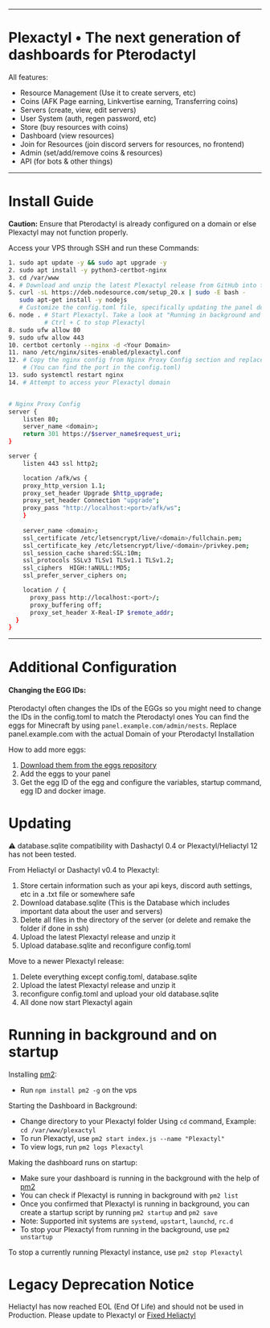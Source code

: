 <hr>

# Plexactyl • The next generation of dashboards for Pterodactyl

All features:
- Resource Management (Use it to create servers, etc)
- Coins (AFK Page earning, Linkvertise earning, Transferring coins)
- Servers (create, view, edit servers)
- User System (auth, regen password, etc)
- Store (buy resources with coins)
- Dashboard (view resources)
- Join for Resources (join discord servers for resources, no frontend)
- Admin (set/add/remove coins & resources)
- API (for bots & other things)

<hr>

# Install Guide

**Caution:** Ensure that Pterodactyl is already configured on a domain or else Plexactyl may not function properly.

Access your VPS through SSH and run these Commands:

```bash
1. sudo apt update -y && sudo apt upgrade -y
2. sudo apt install -y python3-certbot-nginx
3. cd /var/www
4. # Download and unzip the latest Plexactyl release from GitHub into the current folder
5. curl -sL https://deb.nodesource.com/setup_20.x | sudo -E bash -
   sudo apt-get install -y nodejs
   # Customize the config.toml file, specifically updating the panel domain, API key, and Discord authentication settings.
6. node . # Start Plexactyl. Take a look at "Running in background and on startup" if you want Plexactyl to run in the background
          # Ctrl + C to stop Plexactyl
8. sudo ufw allow 80
9. sudo ufw allow 443
10. certbot certonly --nginx -d <Your Domain>
11. nano /etc/nginx/sites-enabled/plexactyl.conf
12. # Copy the nginx config from Nginx Proxy Config section and replace <domain> with your domain and <port> with the Port Plexactyl is running on 
    # (You can find the port in the config.toml)
13. sudo systemctl restart nginx
14. # Attempt to access your Plexactyl domain


# Nginx Proxy Config
server {
    listen 80;
    server_name <domain>;
    return 301 https://$server_name$request_uri;
}

server {
    listen 443 ssl http2;

    location /afk/ws {
    proxy_http_version 1.1;
    proxy_set_header Upgrade $http_upgrade;
    proxy_set_header Connection "upgrade";
    proxy_pass "http://localhost:<port>/afk/ws";
    }
    
    server_name <domain>;
    ssl_certificate /etc/letsencrypt/live/<domain>/fullchain.pem;
    ssl_certificate_key /etc/letsencrypt/live/<domain>/privkey.pem;
    ssl_session_cache shared:SSL:10m;
    ssl_protocols SSLv3 TLSv1 TLSv1.1 TLSv1.2;
    ssl_ciphers  HIGH:!aNULL:!MD5;
    ssl_prefer_server_ciphers on;

    location / {
      proxy_pass http://localhost:<port>/;
      proxy_buffering off;
      proxy_set_header X-Real-IP $remote_addr;
  }
}
```

<hr>

# Additional Configuration

#### **Changing the EGG IDs**:
 Pterodactyl often changes the IDs of the EGGs so you might need to change the IDs in the config.toml to match the Pterodactyl ones
 You can find the eggs for Minecraft by using `panel.example.com/admin/nests`. Replace panel.example.com with the actual Domain of your Pterodactyl Installation

How to add more eggs:
1. [Download them from the eggs repository](https://github.com/pelican-eggs/)
2. Add the eggs to your panel
3. Get the egg ID of the egg and configure the variables, startup command, egg ID and docker image.

# Updating 

⚠️ database.sqlite compatibility with Dashactyl 0.4 or Plexactyl/Heliactyl 12 has not been tested.

From Heliactyl or Dashactyl v0.4 to Plexactyl:
1. Store certain information such as your api keys, discord auth settings, etc in a .txt file or somewhere safe
2. Download database.sqlite (This is the Database which includes important data about the user and servers)
3. Delete all files in the directory of the server (or delete and remake the folder if done in ssh)
4. Upload the latest Plexactyl release and unzip it
5. Upload database.sqlite and reconfigure config.toml

Move to a newer Plexactyl release:
1. Delete everything except config.toml, database.sqlite
2. Upload the latest Plexactyl release and unzip it
3. reconfigure config.toml and upload your old database.sqlite
4. All done now start Plexactyl again

# Running in background and on startup
Installing [pm2](https://github.com/Unitech/pm2):
- Run `npm install pm2 -g` on the vps

Starting the Dashboard in Background:
- Change directory to your Plexactyl folder Using `cd` command, Example: `cd /var/www/plexactyl` 
- To run Plexactyl, use `pm2 start index.js --name "Plexactyl"`
- To view logs, run `pm2 logs Plexactyl`

Making the dashboard runs on startup:
- Make sure your dashboard is running in the background with the help of [pm2](https://github.com/Unitech/pm2)
- You can check if Plexactyl is running in background with `pm2 list`
- Once you confirmed that Plexactyl is running in background, you can create a startup script by running `pm2 startup` and `pm2 save`
- Note: Supported init systems are `systemd`, `upstart`, `launchd`, `rc.d`
- To stop your Plexactyl from running in the background, use `pm2 unstartup`

To stop a currently running Plexactyl instance, use `pm2 stop Plexactyl`

# Legacy Deprecation Notice

Heliactyl has now reached EOL (End Of Life) and should not be used in Production.
Please update to Plexactyl or [Fixed Heliactyl](https://github.com/OvernodeProjets/Fixed-Heliactyl)
